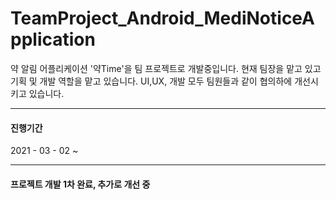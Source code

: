 # TeamProject_Android_MediNoticeApplication
약 알림 어플리케이션 '약Time'을 팀 프로젝트로 개발중입니다.
현재 팀장을 맡고 있고 기획 및 개발 역할을 맡고 있습니다. UI,UX, 개발 모두 팀원들과 같이 협의하에 개선시키고 있습니다.

***

#### 진행기간

2021 - 03 - 02 ~ 

***

#### 프로젝트 개발 1차 완료, 추가로 개선 중



